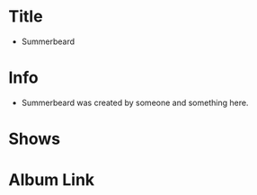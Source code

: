 # Title
- Summerbeard

# Info
- Summerbeard was created by someone and something here.

# Shows


# Album Link